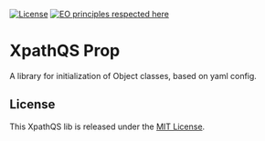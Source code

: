 
[![License](https://img.shields.io/github/license/nachg/xpathqs-core)](https://github.com/nachg/xpathqs-core/blob/master/LICENSE)
[![EO principles respected here](https://www.elegantobjects.org/badge.svg)](https://www.elegantobjects.org)

# XpathQS Prop

A library for initialization of Object classes, based on yaml config.

## License

This XpathQS lib is released under the [MIT License](https://github.com/nachg/xpathqs-core/blob/master/LICENSE).